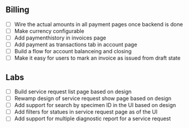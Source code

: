 ## Billing

- [ ] Wire the actual amounts in all payment pages once backend is done
- [ ] Make currency configurable
- [ ] Add paymenthistory in invoices page
- [ ] Add payment as transactions tab in account page
- [ ] Build a flow for account balanceing and closing
- [ ] Make it easy for users to mark an invoice as issued from draft state

## Labs

- [ ] Build service request list page based on design
- [ ] Rewamp design of service request show page based on design
- [ ] Add support for search by specimen ID in the UI based on design
- [ ] Add filters for statues in service request page as of the UI
- [ ] Add support for multiple diagnostic report for a service request
